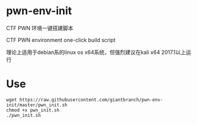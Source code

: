 # pwn-env-init

CTF PWN 环境一键搭建脚本

CTF PWN environment one-click build script

理论上适用于debian系的linux os x64系统，但强烈建议在kali x64 2017.1以上运行


# Use

```
wget https://raw.githubusercontent.com/giantbranch/pwn-env-init/master/pwn_init.sh
chmod +x pwn_init.sh
./pwn_init.sh
```